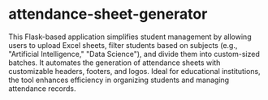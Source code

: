 # attendance-sheet-generator
This Flask-based application simplifies student management by allowing users to upload Excel sheets, filter students based on subjects (e.g., "Artificial Intelligence," "Data Science"), and divide them into custom-sized batches. It automates the generation of attendance sheets with customizable headers, footers, and logos. Ideal for educational institutions, the tool enhances efficiency in organizing students and managing attendance records.
